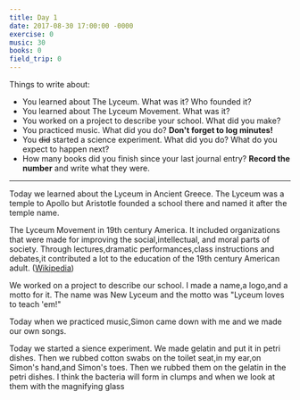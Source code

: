 ```yaml
---
title: Day 1
date: 2017-08-30 17:00:00 -0000
exercise: 0
music: 30
books: 0
field_trip: 0
---
```

Things to write about:

* You learned about The Lyceum. What was it? Who founded it?
* You learned about The Lyceum Movement. What was it?
* You worked on a project to describe your school. What did you make?
* You practiced music. What did you do? **Don't forget to log minutes!**
* You ~~did~~ started a science experiment. What did you do? What do you expect to happen next?
* How many books did you finish since your last journal entry? **Record the number** and write what they were.

***

Today we learned about the Lyceum in Ancient Greece. The Lyceum was a temple to Apollo but Aristotle founded a school there and named it after the temple name.

The Lyceum Movement in 19th century America. It included organizations that were made for improving the social,intellectual, and moral parts of society. Through lectures,dramatic performances,class instructions and debates,it contributed a lot to the education of the 19th century American adult. ([Wikipedia](https://en.wikipedia.org/wiki/Lyceum_movement))

We worked on a project to describe our school. I made a name,a logo,and a motto for it. The name was New Lyceum and the motto was "Lyceum loves to teach 'em!"

Today when we practiced music,Simon came down with me and we made our own songs.

Today we started a sience experiment. We made gelatin and put it in petri dishes. Then we rubbed cotton swabs on the toilet seat,in my ear,on Simon's hand,and Simon's toes. Then we rubbed them on the gelatin in the petri dishes. I think the bacteria will form in clumps and when we look at them with the magnifying glass
